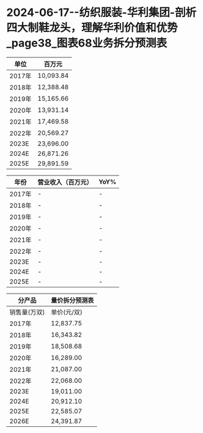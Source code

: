 # 2024-06-17--纺织服装-华利集团-剖析四大制鞋龙头，理解华利价值和优势_page38_图表68业务拆分预测表

| 单位 | 百万元 |
| --- | --- |
| 2017年 | 10,093.84 |
| 2018年 | 12,388.48 |
| 2019年 | 15,165.66 |
| 2020年 | 13,931.14 |
| 2021年 | 17,469.58 |
| 2022年 | 20,569.27 |
| 2023E | 23,696.00 |
| 2024E | 26,871.26 |
| 2025E | 29,891.59 |

| 年份 | 营业收入（百万元） | YoY% |
| --- | --- | --- |
| 2017年 | - | - |
| 2018年 | - | - |
| 2019年 | - | - |
| 2020年 | - | - |
| 2021年 | - | - |
| 2022年 | - | - |
| 2023E | - | - |
| 2024E | - | - |
| 2025E | - | - |

| 分产品 | 量价拆分预测表 |
| --- | --- |
| 销售量(万双) | 单价(元/双) | 平均汇率 | 美元单价(美元/双) | YoY% |
| 2017年 | 12,837.75 | 77.97 | 6.75 | 11.55 | -0.8% |
| 2018年 | 16,343.82 | 75.80 | 6.62 | 11.45 | 3.7% |
| 2019年 | 18,508.68 | 81.94 | 6.90 | 11.88 | 4.4% |
| 2020年 | 16,289.00 | 85.52 | 6.90 | 12.40 | 4.4% |
| 2021年 | 21,087.00 | 82.85 | 6.45 | 12.84 | 3.6% |
| 2022年 | 22,068.00 | 93.21 | 6.73 | 13.86 | 7.9% |
| 2023E | 19,011.00 | 105.80 | 7.05 | 15.51 | 8.3% |
| 2024E | 20,912.10 | 113.31 | 7.19 | 15.76 | 5% |
| 2025E | 22,585.07 | 118.98 | 7.19 | 16.55 | 5% |
| 2026E | 24,391.87 | 122.55 | 7.19 | 17.05 | 3% |